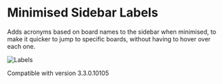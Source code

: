 Minimised Sidebar Labels
========================

Adds acronyms based on board names to the sidebar when minimised, to make it quicker to jump to specific boards, without having to hover over each one.

![Labels](https://raw.github.com/TargetProcess/User-Contributed-Mashups/master/MiniSidebarLabels/leftmenu.png)

Compatible with version 3.3.0.10105